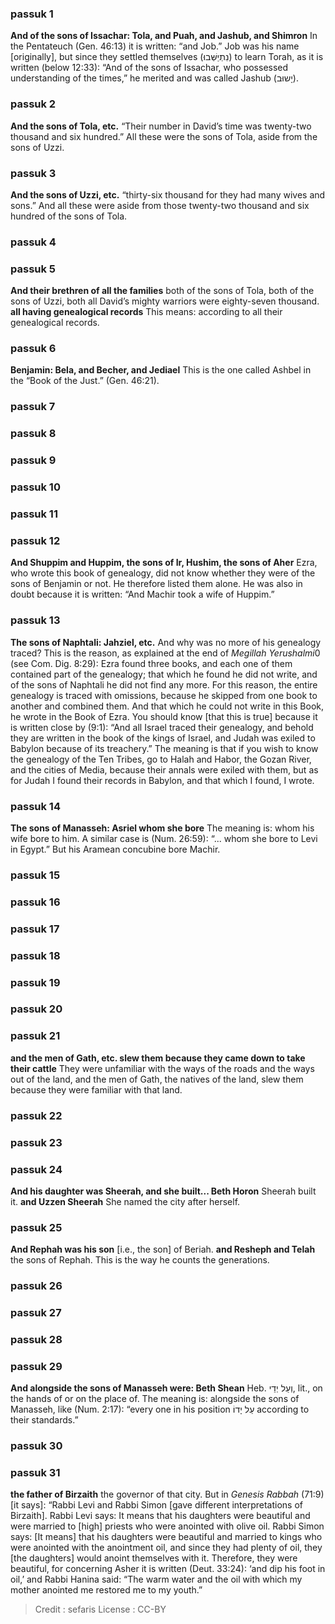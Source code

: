
### passuk 1
<b>And of the sons of Issachar: Tola, and Puah, and Jashub, and Shimron</b> In the Pentateuch (Gen. 46:13) it is written: “and Job.” Job was his name [originally], but since they settled themselves (נִתְיַשְּׁבוּ) to learn Torah, as it is written (below 12:33): “And of the sons of Issachar, who possessed understanding of the times,” he merited and was called Jashub (יָשוּב).

### passuk 2
<b>And the sons of Tola, etc.</b> “Their number in David’s time was twenty-two thousand and six hundred.” All these were the sons of Tola, aside from the sons of Uzzi.

### passuk 3
<b>And the sons of Uzzi, etc.</b> “thirty-six thousand for they had many wives and sons.” And all these were aside from those twenty-two thousand and six hundred of the sons of Tola.

### passuk 4

### passuk 5
<b>And their brethren of all the families</b> both of the sons of Tola, both of the sons of Uzzi, both all David’s mighty warriors were eighty-seven thousand.
<b>all having genealogical records</b> This means: according to all their genealogical records.

### passuk 6
<b>Benjamin: Bela, and Becher, and Jediael</b> This is the one called Ashbel in the “Book of the Just.” (Gen. 46:21).

### passuk 7

### passuk 8

### passuk 9

### passuk 10

### passuk 11

### passuk 12
<b>And Shuppim and Huppim, the sons of Ir, Hushim, the sons of Aher</b> Ezra, who wrote this book of genealogy, did not know whether they were of the sons of Benjamin or not. He therefore listed them alone. He was also in doubt because it is written: “And Machir took a wife of Huppim.”

### passuk 13
<b>The sons of Naphtali: Jahziel, etc.</b> And why was no more of his genealogy traced? This is the reason, as explained at the end of <i>Megillah Yerushalmi</i>0 (see Com. Dig. 8:29): Ezra found three books, and each one of them contained part of the genealogy; that which he found he did not write, and of the sons of Naphtali he did not find any more. For this reason, the entire genealogy is traced with omissions, because he skipped from one book to another and combined them. And that which he could not write in this Book, he wrote in the Book of Ezra. You should know [that this is true] because it is written close by (9:1): “And all Israel traced their genealogy, and behold they are written in the book of the kings of Israel, and Judah was exiled to Babylon because of its treachery.” The meaning is that if you wish to know the genealogy of the Ten Tribes, go to Halah and Habor, the Gozan River, and the cities of Media, because their annals were exiled with them, but as for Judah I found their records in Babylon, and that which I found, I wrote.

### passuk 14
<b>The sons of Manasseh: Asriel whom she bore</b> The meaning is: whom his wife bore to him. A similar case is (Num. 26:59): “... whom she bore to Levi in Egypt.” But his Aramean concubine bore Machir.

### passuk 15

### passuk 16

### passuk 17

### passuk 18

### passuk 19

### passuk 20

### passuk 21
<b>and the men of Gath, etc. slew them because they came down to take their cattle</b> They were unfamiliar with the ways of the roads and the ways out of the land, and the men of Gath, the natives of the land, slew them because they were familiar with that land.

### passuk 22

### passuk 23

### passuk 24
<b>And his daughter was Sheerah, and she built... Beth Horon</b> Sheerah built it.
<b>and Uzzen Sheerah</b> She named the city after herself.

### passuk 25
<b>And Rephah was his son</b> [i.e., the son] of Beriah.
<b>and Resheph and Telah</b> the sons of Rephah. This is the way he counts the generations.

### passuk 26

### passuk 27

### passuk 28

### passuk 29
<b>And alongside the sons of Manasseh were: Beth Shean</b> Heb. וְעַל יְדֵי, lit., on the hands of or on the place of. The meaning is: alongside the sons of Manasseh, like (Num. 2:17): “every one in his position עַל יָדוֹ according to their standards.”

### passuk 30

### passuk 31
<b>the father of Birzaith</b> the governor of that city. But in <i>Genesis Rabbah</i> (71:9)[it says]: “Rabbi Levi and Rabbi Simon [gave different interpretations of Birzaith]. Rabbi Levi says: It means that his daughters were beautiful and were married to [high] priests who were anointed with olive oil. Rabbi Simon says: [It means] that his daughters were beautiful and married to kings who were anointed with the anointment oil, and since they had plenty of oil, they [the daughters] would anoint themselves with it. Therefore, they were beautiful, for concerning Asher it is written (Deut. 33:24): ‘and dip his foot in oil,’ and Rabbi Hanina said: “The warm water and the oil with which my mother anointed me restored me to my youth.”

>Credit : sefaris
>License : CC-BY